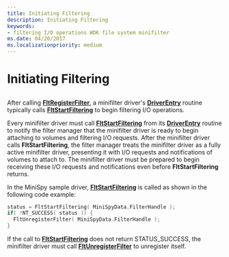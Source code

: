 ```yaml
---
title: Initiating Filtering
description: Initiating Filtering
keywords:
- filtering I/O operations WDK file system minifilter
ms.date: 04/20/2017
ms.localizationpriority: medium
---
```


# Initiating Filtering


## <span id="ddk_initiating_filtering_if"></span><span id="DDK_INITIATING_FILTERING_IF"></span>


After calling [**FltRegisterFilter**](/windows-hardware/drivers/ddi/fltkernel/nf-fltkernel-fltregisterfilter), a minifilter driver's [**DriverEntry**](/windows-hardware/drivers/ddi/wdm/nc-wdm-driver_initialize) routine typically calls [**FltStartFiltering**](/windows-hardware/drivers/ddi/fltkernel/nf-fltkernel-fltstartfiltering) to begin filtering I/O operations.

Every minifilter driver must call [**FltStartFiltering**](/windows-hardware/drivers/ddi/fltkernel/nf-fltkernel-fltstartfiltering) from its [**DriverEntry**](/windows-hardware/drivers/ddi/wdm/nc-wdm-driver_initialize) routine to notify the filter manager that the minifilter driver is ready to begin attaching to volumes and filtering I/O requests. After the minifilter driver calls **FltStartFiltering**, the filter manager treats the minifilter driver as a fully active minifilter driver, presenting it with I/O requests and notifications of volumes to attach to. The minifilter driver must be prepared to begin receiving these I/O requests and notifications even before **FltStartFiltering** returns.

In the MiniSpy sample driver, [**FltStartFiltering**](/windows-hardware/drivers/ddi/fltkernel/nf-fltkernel-fltstartfiltering) is called as shown in the following code example:

```cpp
status = FltStartFiltering( MiniSpyData.FilterHandle );
if( !NT_SUCCESS( status )) {
  FltUnregisterFilter( MiniSpyData.FilterHandle );
}
```

If the call to [**FltStartFiltering**](/windows-hardware/drivers/ddi/fltkernel/nf-fltkernel-fltstartfiltering) does not return STATUS\_SUCCESS, the minifilter driver must call [**FltUnregisterFilter**](/windows-hardware/drivers/ddi/fltkernel/nf-fltkernel-fltunregisterfilter) to unregister itself.

 


